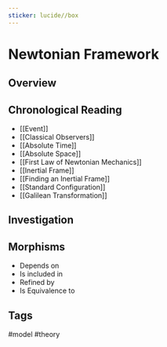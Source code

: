 ```yaml
---
sticker: lucide//box
---
```

# Newtonian Framework
## Overview

## Chronological Reading
- [[Event]]
- [[Classical Observers]]
- [[Absolute Time]]
- [[Absolute Space]]
- [[First Law of Newtonian Mechanics]]
- [[Inertial Frame]]
- [[Finding an Inertial Frame]]
- [[Standard Configuration]]
- [[Galilean Transformation]]
## Investigation

## Morphisms
- Depends on
- Is included in
- Refined by
- Is Equivalence to

## Tags
#model #theory